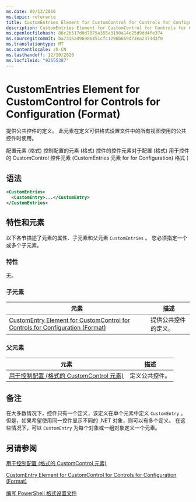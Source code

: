 ```yaml
---
ms.date: 09/13/2016
ms.topic: reference
title: CustomEntries Element for CustomControl for Controls for Configuration (Format)
description: CustomEntries Element for CustomControl for Controls for Configuration (Format)
ms.openlocfilehash: 86c2b517d0d7075a355a3190a14e25d9dd4fe374
ms.sourcegitcommit: ba7315a496986451cfc1296b659d73ea2373d3f0
ms.translationtype: MT
ms.contentlocale: zh-CN
ms.lasthandoff: 12/10/2020
ms.locfileid: "92655387"
---
```

# <a name="customentries-element-for-customcontrol-for-controls-for-configuration-format"></a>CustomEntries Element for CustomControl for Controls for Configuration (Format)

提供公共控件的定义。 此元素在定义可供格式设置文件中的所有视图使用的公共控件时使用。

配置元素 (格式) 控制配置的元素 (格式) 控件的控件元素对于配置 (格式) 用于控件的 CustomControl 控件元素 (CustomEntries 元素 for for Configuration) 格式 (

## <a name="syntax"></a>语法

```xml
<CustomEntries>
  <CustomEntry>...</CustomEntry>
</CustomEntries>

```

## <a name="attributes-and-elements"></a>特性和元素

以下各节描述了元素的属性、子元素和父元素 `CustomEntries` 。 您必须指定一个或多个子元素。

### <a name="attributes"></a>特性

无。

### <a name="child-elements"></a>子元素

|元素|描述|
|-------------|-----------------|
|[CustomEntry Element for CustomControl for Controls for Configuration (Format)](./customentry-element-for-customcontrol-for-controls-for-configuration-format.md)|提供公共控件的定义。|

### <a name="parent-elements"></a>父元素

|元素|描述|
|-------------|-----------------|
|[用于控制配置 (格式的 CustomControl 元素) ](./customcontrol-element-for-control-for-controls-for-configuration-format.md)|定义公共控件。|

## <a name="remarks"></a>备注

在大多数情况下，控件只有一个定义，该定义在单个元素中定义 `CustomEntry` 。 但是，如果希望使用同一控件显示不同的 .NET 对象，则可以有多个定义。 在这些情况下，可以 `CustomEntry` 为每个对象或一组对象定义一个元素。

## <a name="see-also"></a>另请参阅

[用于控制配置 (格式的 CustomControl 元素) ](./customcontrol-element-for-control-for-controls-for-configuration-format.md)

[CustomEntry Element for CustomControl for Controls for Configuration (Format)](./customentry-element-for-customcontrol-for-controls-for-configuration-format.md)

[编写 PowerShell 格式设置文件](./writing-a-powershell-formatting-file.md)
